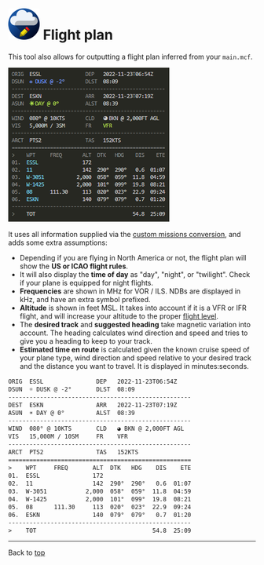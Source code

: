 ![](favicon-64x64.png) Flight plan
==================================

This tool also allows for outputting a flight plan inferred from your `main.mcf`.

![](flightplan.png)

It uses all information supplied via the [custom missions conversion](custom-missions.md), and adds some extra assumptions:

* Depending if you are flying in North America or not, the flight plan will show the **US or ICAO flight rules**.
* It will also display the **time of day** as "day", "night", or "twilight". Check if your plane is equipped for night flights.
* **Frequencies** are shown in MHz for VOR / ILS. NDBs are displayed in kHz, and have an extra symbol prefixed.
* **Altitude** is shown in feet MSL. It takes into account if it is a VFR or IFR flight, and will increase your altitude to the proper [flight level](https://en.wikipedia.org/wiki/Flight_level).
* The **desired track** and **suggested heading** take magnetic variation into account. The heading calculates wind direction and speed and tries to give you a heading to keep to your track.
* **Estimated time en route** is calculated given the known cruise speed of your plane type, wind direction and speed relative to your desired track and the distance you want to travel. It is displayed in minutes:seconds.

```
ORIG  ESSL               DEP   2022-11-23T06:54Z
DSUN  ☼ DUSK @ -2°       DLST  08:09
----------------------------------------------------
DEST  ESKN               ARR   2022-11-23T07:19Z
ASUN  ☀ DAY @ 0°         ALST  08:39
----------------------------------------------------
WIND  080° @ 10KTS       CLD   ◕ BKN @ 2,000FT AGL
VIS   15,000M / 10SM     FR    VFR
----------------------------------------------------
ARCT  PTS2               TAS   152KTS
====================================================
>    WPT     FREQ       ALT  DTK   HDG    DIS    ETE
01.  ESSL               172
02.  11                 142  290°  290°   0.6  01:07
03.  W-3051           2,000  058°  059°  11.8  04:59
04.  W-1425           2,000  101°  099°  19.8  08:21
05.  08      111.30     113  020°  023°  22.9  09:24
06.  ESKN               140  079°  079°   0.7  01:20
----------------------------------------------------
>    TOT                                 54.8  25:09
```

----

Back to [top](../README.md)
